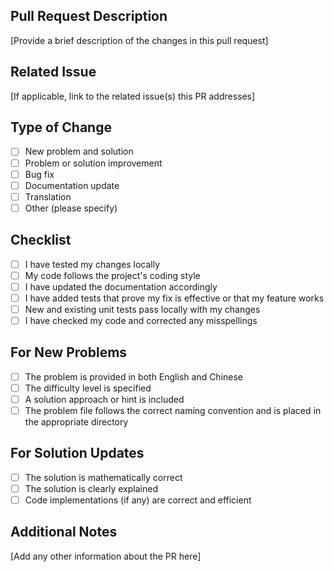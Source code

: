 ## Pull Request Description

[Provide a brief description of the changes in this pull request]

## Related Issue

[If applicable, link to the related issue(s) this PR addresses]

## Type of Change

- [ ] New problem and solution
- [ ] Problem or solution improvement
- [ ] Bug fix
- [ ] Documentation update
- [ ] Translation
- [ ] Other (please specify)

## Checklist

- [ ] I have tested my changes locally
- [ ] My code follows the project's coding style
- [ ] I have updated the documentation accordingly
- [ ] I have added tests that prove my fix is effective or that my feature works
- [ ] New and existing unit tests pass locally with my changes
- [ ] I have checked my code and corrected any misspellings

## For New Problems

- [ ] The problem is provided in both English and Chinese
- [ ] The difficulty level is specified
- [ ] A solution approach or hint is included
- [ ] The problem file follows the correct naming convention and is placed in the appropriate directory

## For Solution Updates

- [ ] The solution is mathematically correct
- [ ] The solution is clearly explained
- [ ] Code implementations (if any) are correct and efficient

## Additional Notes

[Add any other information about the PR here]

